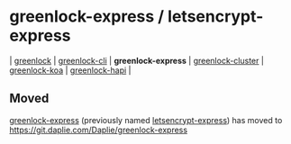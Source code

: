greenlock-express / letsencrypt-express
=====

| [greenlock](https://git.daplie.com/Daplie/node-greenlock)
| [greenlock-cli](https://git.daplie.com/Daplie/greenlock-cli)
| **greenlock-express**
| [greenlock-cluster](https://git.daplie.com/Daplie/greenlock-cluster)
| [greenlock-koa](https://git.daplie.com/Daplie/greenlock-koa)
| [greenlock-hapi](https://git.daplie.com/Daplie/greenlock-hapi)
|

Moved
-----

[greenlock-express](https://git.daplie.com/Daplie/greenlock-express) (previously named [letsencrypt-express](https://git.daplie.com/Daplie/greenlock-express))
has moved to https://git.daplie.com/Daplie/greenlock-express
